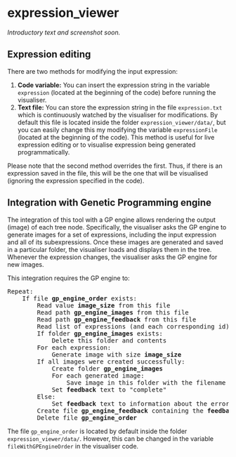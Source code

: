 # expression_viewer

_Introductory text and screenshot soon._

## Expression editing

There are two methods for modifying the input expression:

1. **Code variable:** You can insert the expression string in the variable `expression` (located at the beginning of the code) before running the visualiser.
2. **Text file:** You can store the expression string in the file `expression.txt` which is continuously watched by the visualiser for modifications. By default this file is located inside the folder `expression_viewer/data/`, but you can easily change this my modifying the variable `expressionFile` (located at the beginning of the code). This method is useful for live expression editing or to visualise expression being generated programmatically.

Please note that the second method overrides the first. Thus, if there is an expression saved in the file, this will be the one that will be visualised (ignoring the expression specified in the code).

## Integration with Genetic Programming engine

The integration of this tool with a GP engine allows rendering the output (image) of each tree node. Specifically, the visualiser asks the GP engine to generate images for a set of expressions, including the input expression and all of its subexpressions. Once these images are generated and saved in a particular folder, the visualiser loads and displays them in the tree. Whenever the expression changes, the visualiser asks the GP engine for new images.

This integration requires the GP engine to:

<pre>
Repeat:
    If file <b>gp_engine_order</b> exists:
        Read value <b>image_size</b> from this file
        Read path <b>gp_engine_images</b> from this file
        Read path <b>gp_engine_feedback</b> from this file
        Read list of expressions (and each corresponding id) from this file
        If folder <b>gp_engine_images</b> exists:
            Delete this folder and contents
        For each expression:
            Generate image with size <b>image_size</b>
        If all images were created successfully:
            Create folder <b>gp_engine_images</b>
            For each generated image:
                Save image in this folder with the filename <b>id.png</b>
            Set <b>feedback</b> text to "complete"
        Else:
            Set <b>feedback</b> text to information about the errors that occured
        Create file <b>gp_engine_feedback</b> containing the <b>feedback</b> text
        Delete file <b>gp_engine_order</b>
</pre>

The file `gp_engine_order` is located by default inside the folder `expression_viewer/data/`. However, this can be changed in the variable `fileWithGPEngineOrder` in the visualiser code.
